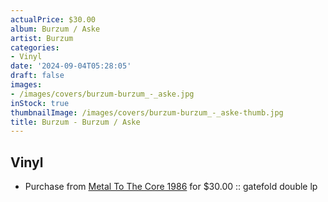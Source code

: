 ```yaml
---
actualPrice: $30.00
album: Burzum / Aske
artist: Burzum
categories:
- Vinyl
date: '2024-09-04T05:28:05'
draft: false
images:
- /images/covers/burzum-burzum_-_aske.jpg
inStock: true
thumbnailImage: /images/covers/burzum-burzum_-_aske-thumb.jpg
title: Burzum - Burzum / Aske
---
```


## Vinyl
* Purchase from [Metal To The Core 1986](https://metaltothecore1986.com/shop/burzum-burzum-aske-12-gatefold-double-lp/) for $30.00 :: gatefold double lp
